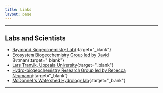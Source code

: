 ```yaml
---
title: Links
layout: page
---
```


---

## Labs and Scientists

- [Raymond Biogeochemistry Lab](http://environment.yale.edu/raymond-lab/){:target="_blank"} 
- [Ecosystem Biogeochemistry Group led by David Butman](http://www.thebutmanlab.com/){:target="_blank"}
- [Lars Tranvik, Uppsala University](http://katalog.uu.se/profile/?id=N99-414){:target="_blank"}
- [Hydro-biogeochemistry Research Group led by Rebecca Neumann](http://faculty.washington.edu/rbneum/index.html){:target="_blank"}
- [McDonnell's Watershed Hydrology lab](http://www.usask.ca/watershed/){:target="_blank"}

---

